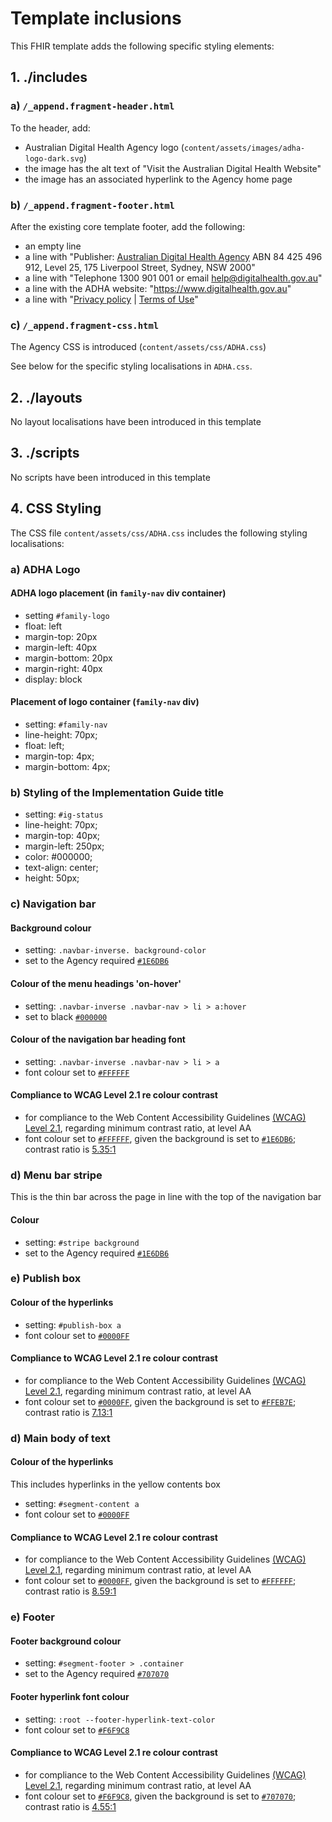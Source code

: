 # Template inclusions
This FHIR template adds the following specific styling elements:

## 1. ./includes
### a) `/_append.fragment-header.html`
To the header, add:
* Australian Digital Health Agency logo (`content/assets/images/adha-logo-dark.svg`)
* the image has the alt text of "Visit the Australian Digital Health Website"
* the image has an associated hyperlink to the Agency home page

### b) `/_append.fragment-footer.html`
After the existing core template footer, add the following:
* an empty line
* a line with "Publisher: [Australian Digital Health Agency](https://www.digitalhealth.gov.au) ABN 84 425 496 912, Level 25, 175 Liverpool Street, Sydney, NSW 2000"
* a line with "Telephone 1300 901 001 or email [help@digitalhealth.gov.au](mailto:help@digitalhealth.gov.au)"
* a line with the ADHA website: "https://www.digitalhealth.gov.au"
* a line with "[Privacy policy](https://www.digitalhealth.gov.au/about-us/policies-privacy-and-reporting/privacy-policy) | [Terms of Use](https://www.digitalhealth.gov.au/about-us/policies-privacy-and-reporting/terms-of-use)"

### c) `/_append.fragment-css.html`
The Agency CSS is introduced (`content/assets/css/ADHA.css`)

See below for the specific styling localisations in `ADHA.css`.

## 2. ./layouts
No layout localisations have been introduced in this template

## 3. ./scripts
No scripts have been introduced in this template

## 4. CSS Styling
The CSS file `content/assets/css/ADHA.css` includes the following styling localisations:

### a) ADHA Logo

#### ADHA logo placement (in `family-nav` div container)
* setting `#family-logo`
* float: left
* margin-top: 20px
* margin-left: 40px
* margin-bottom: 20px
* margin-right: 40px
* display: block

#### Placement of logo container (`family-nav` div)
* setting: `#family-nav`
* line-height: 70px;
* float: left;
* margin-top: 4px;
* margin-bottom: 4px;

### b) Styling of the Implementation Guide title
* setting: `#ig-status`
* line-height: 70px;
* margin-top: 40px;
* margin-left: 250px;
* color: #000000;
* text-align: center;
* height: 50px;

### c) Navigation bar

#### Background colour
* setting: `.navbar-inverse. background-color`
* set to the Agency required [`#1E6DB6`](https://www.color-hex.com/color/1e6db6)

#### Colour of the menu headings 'on-hover' 
* setting: `.navbar-inverse .navbar-nav > li > a:hover`
* set to black [`#000000`](https://www.color-hex.com/color/000000)

#### Colour of the navigation bar heading font
* setting: `.navbar-inverse .navbar-nav > li > a`
* font colour set to [`#FFFFFF`](https://www.color-hex.com/color/FFFFFF)

#### Compliance to WCAG Level 2.1 re colour contrast
* for compliance to the Web Content Accessibility Guidelines [(WCAG) Level 2.1](https://www.w3.org/WAI/standards-guidelines/wcag/), regarding minimum contrast ratio, at level AA
* font colour set to [`#FFFFFF`](https://www.color-hex.com/color/FFFFFF), given the background is set to [`#1E6DB6`](https://www.color-hex.com/color/1E6DB6); contrast ratio is [5.35:1](https://webaim.org/resources/contrastchecker/?fcolor=FFFFFF&bcolor=1E6DB6)

### d) Menu bar stripe
This is the thin bar across the page in line with the top of the navigation bar

#### Colour
* setting: `#stripe background`
* set to the Agency required [`#1E6DB6`](https://www.color-hex.com/color/1e6db6)

### e) Publish box

#### Colour of the hyperlinks
* setting: `#publish-box a`
* font colour set to [`#0000FF`](https://www.color-hex.com/color/0000FF)

#### Compliance to WCAG Level 2.1 re colour contrast
* for compliance to the Web Content Accessibility Guidelines [(WCAG) Level 2.1](https://www.w3.org/WAI/standards-guidelines/wcag/), regarding minimum contrast ratio, at level AA
* font colour set to [`#0000FF`](https://www.color-hex.com/color/0000FF), given the background is set to [`#FFEB7E`](https://www.color-hex.com/color/FFEB7E); contrast ratio is [7.13:1](https://webaim.org/resources/contrastchecker/?fcolor=0000FF&bcolor=FFEB7E)

### d) Main body of text

#### Colour of the hyperlinks
This includes hyperlinks in the yellow contents box
* setting: `#segment-content a`
* font colour set to [`#0000FF`](https://www.color-hex.com/color/0000FF)

#### Compliance to WCAG Level 2.1 re colour contrast
* for compliance to the Web Content Accessibility Guidelines [(WCAG) Level 2.1](https://www.w3.org/WAI/standards-guidelines/wcag/), regarding minimum contrast ratio, at level AA
* font colour set to [`#0000FF`](https://www.color-hex.com/color/0000FF), given the background is set to [`#FFFFFF`](https://www.color-hex.com/color/FFFFFF); contrast ratio is [8.59:1](https://webaim.org/resources/contrastchecker/?fcolor=0000FF&bcolor=FFFFFF)

### e) Footer

#### Footer background colour
* setting: `#segment-footer > .container`
* set to the Agency required [`#707070`](https://www.color-hex.com/color/707070)

#### Footer hyperlink font colour
* setting: `:root --footer-hyperlink-text-color`
* font colour set to [`#F6F9C8`](https://www.color-hex.com/color/F6F9C8)

#### Compliance to WCAG Level 2.1 re colour contrast
* for compliance to the Web Content Accessibility Guidelines [(WCAG) Level 2.1](https://www.w3.org/WAI/standards-guidelines/wcag/), regarding minimum contrast ratio, at level AA
* font colour set to [`#F6F9C8`](https://www.color-hex.com/color/F6F9C8), given the background is set to [`#707070`](https://www.color-hex.com/color/707070); contrast ratio is [4.55:1](https://webaim.org/resources/contrastchecker/?fcolor=F6F9C8&bcolor=707070)
